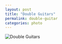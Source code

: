 ```yaml
---
layout: post
title: "Double Guitars"  
permalink: double-guitar
categories: photo
---
```


![Double Guitars](http://jonkit.ca/cdn/IMG_0690.jpeg)